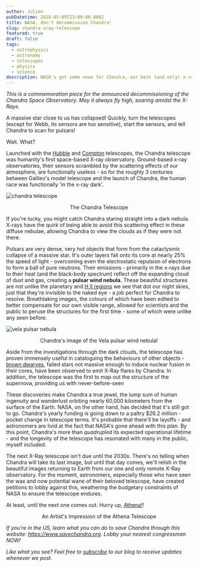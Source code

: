 ```yaml
---
author: Julien
pubDatetime: 2024-05-09T23:00:08.866Z
title: NASA, don't decommission Chandra!
slug: chandra-xray-telescope
featured: true
draft: false
tags:
  - astrophysics
  - astronomy
  - telescopes
  - physics
  - science
description: NASA's got some news for Chandra, our best (and only) x-ray observatory. Astronomers aren't happy.
---
```


_This is a commemoration piece for the announced decommissioning of the Chandra Space Observatory. May it always fly high, soaring amidst the X-Rays._

A massive star close to us has collapsed! Quickly, turn the telescopes (except for Webb, its sensors are too sensitive), start the sensors, and tell Chandra to scan for pulsars!

Wait. What?

Launched with the [Hubble](https://hubblesite.org/home) and [Compton](https://imagine.gsfc.nasa.gov/observatories/satellite/compton/mission.html) telescopes, the Chandra telescope was humanity's first space-based X-ray observatory. Ground-based x-ray observatories, their sensors scrambled by the scattering effects of our atmosphere, are functionally useless - so for the roughly 3 centuries between Galileo's model telescope and the launch of Chandra, the human race was functionally 'in the x-ray dark'.

![chandra telescope](/blog-images/chandrascope.webp)

<figcaption style="text-align: center">The Chandra Telescope</figcaption>

If you're lucky, you might catch Chandra staring straight into a dark nebula. X-rays have the quirk of being able to avoid this scattering effect in these diffuse nebulae, allowing Chandra to view the clouds as if they were not there.

Pulsars are very dense, very hot objects that form from the cataclysmic collapse of a massive star. It's outer layers fall onto its core at nearly 25% the speed of light - overcoming even the electrostatic repulsion of electrons to form a ball of pure neutrons. Their emissions - primarily in the x-rays due to their heat (and the black-body spectrum) reflect off the expanding cloud of dust and gas, creating a **pulsar wind nebula.** These beautiful structures are not unlike the planetary and [H II regions](https://astronomy.swin.edu.au/cosmos/h/HII+Region) we see that dot our night skies, just that they're invisible to the naked eye - a job perfect for Chandra to resolve. Breathtaking images, the colours of which have been edited to better compensate for our own visible range, allowed for scientists and the public to peruse the structures for the first time - some of which were unlike any seen before.

![vela pulsar nebula](/blog-images/vela-pulsar-wind-nebula.webp)

<figcaption style="text-align: center">Chandra's image of the Vela pulsar wind nebula!</figcaption>

Aside from the investigations through the dark clouds, the telescope has proven immensely useful in cataloguing the behaviours of other objects - [brown dwarves](https://thespacer-blog.com/posts/what-are-brown-dwarfs/), failed stars not massive enough to induce nuclear fusion in their cores, have been observed to emit X-Ray flares by Chandra. In addition, the telescope was the first to map out the structure of the supernova, providing us with never-before-seen

These discoveries make Chandra a true jewel, the lump sum of human ingenuity and wanderlust orbiting nearly 60,000 kilometers from the surface of the Earth. NASA, on the other hand, has decided that it's still got to go. Chandra's yearly funding is going down to a paltry $26.2 million - pocket change in telescope terms. It's probable that there'll be layoffs - and astronomers are livid at the fact that NASA's gone ahead with this plan. By this point, Chandra's more than _quadrupled_ its expected operational lifetime - and the longevity of the telescope has resonated with many in the public, myself included.

The next X-Ray telescope isn't due until the 2030s. There's no telling when Chandra will take its last image, but until that day comes, we'll relish in the beautiful images returning to Earth from our one and only remote X-Ray observatory. For the moment, astronomers, especially those who have seen the wax and now potential wane of their beloved telescope, have created petitions to lobby against this, weathering the budgetary constraints of NASA to ensure the telescope endures.

At least, until the next one comes out. Hurry up, [Athena!](https://www.the-athena-x-ray-observatory.eu/en)!

<figcaption style="text-align: center">An Artist's Impression of the Athena Telescope</figcaption>

_If you're in the US, learn what you can do to save Chandra through this website: https://www.savechandra.org. Lobby your nearest congressman NOW!_

_Like what you see? Feel free to [subscribe](https://thespacer-blog.netlify.app/subscribe/) to our blog to receive updates whenever we post._
